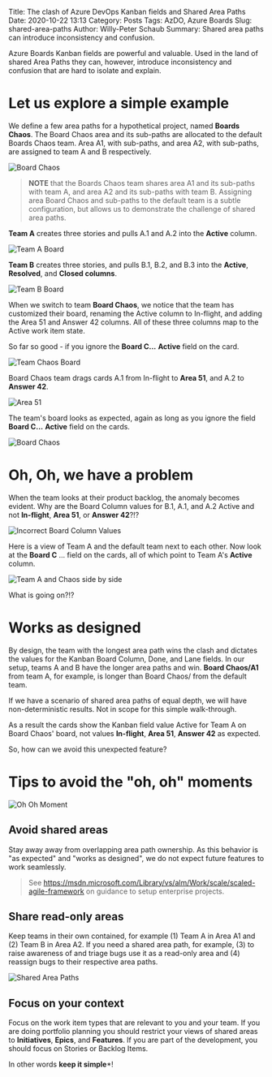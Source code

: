 Title: The clash of Azure DevOps Kanban fields and Shared Area Paths
Date: 2020-10-22 13:13
Category: Posts
Tags: AzDO, Azure Boards
Slug: shared-area-paths
Author: Willy-Peter Schaub
Summary: Shared area paths can introduce inconsistency and confusion.

Azure Boards Kanban fields are powerful and valuable. Used in the land of shared Area Paths they can, however, introduce inconsistency and confusion that are hard to isolate and explain.

# Let us explore a simple example 

We define a few area paths for a hypothetical project, named **Boards Chaos**. The Board Chaos area and its sub-paths are allocated to the default Boards Chaos team. Area A1, with sub-paths, and area A2, with sub-paths, are assigned to team A and B respectively. 

![Board Chaos](/images/clash-of-azdo-kanban-fields-and-shared-area-paths-1.png)

> **NOTE** that the Boards Chaos team shares area A1 and its sub-paths with team A, and area A2 and its sub-paths with team B. Assigning area Board Chaos and sub-paths to the default team is a subtle configuration, but allows us to demonstrate the challenge of shared area paths.

**Team A** creates three stories and pulls A.1 and A.2 into the **Active** column.

![Team A Board](/images/clash-of-azdo-kanban-fields-and-shared-area-paths-2.png)

**Team B** creates three stories, and pulls B.1, B.2, and B.3 into the **Active**, **Resolved**, and **Closed columns**.

![Team B Board](/images/clash-of-azdo-kanban-fields-and-shared-area-paths-3.png)

When we switch to team **Board Chaos**, we notice that the team has customized their board, renaming the Active column to In-flight, and adding the Area 51 and Answer 42 columns. All of these three columns map to the Active work item state.

So far so good - if you ignore the **Board C...** **Active** field on the card.

![Team Chaos Board](/images/clash-of-azdo-kanban-fields-and-shared-area-paths-4.png)

Board Chaos team drags cards A.1 from In-flight to **Area 51**, and A.2 to **Answer 42**.

![Area 51](/images/clash-of-azdo-kanban-fields-and-shared-area-paths-5.png)

The team's board looks as expected, again as long as you ignore the field **Board C...** **Active** field on the cards.

![Board Chaos](/images/clash-of-azdo-kanban-fields-and-shared-area-paths-6.png)

# Oh, Oh, we have a problem

When the team looks at their product backlog, the anomaly becomes evident. Why are the Board Column values for B.1, A.1, and A.2 Active and not **In-flight**, **Area 51**, or **Answer 42**?!? 

![Incorrect Board Column Values](/images/clash-of-azdo-kanban-fields-and-shared-area-paths-7.png)

Here is a view of Team A and the default team next to each other. Now look at the **Board C** ... field on the cards, all of which point to Team A's **Active** column.

![Team A and Chaos side by side](/images/clash-of-azdo-kanban-fields-and-shared-area-paths-8.png)

What is going on?!?

# Works as designed

By design, the team with the longest area path wins the clash and dictates the values for the Kanban Board Column, Done, and Lane fields. In our setup, teams A and B have the longer area paths and win. **Board Chaos/A1** from team A, for example, is longer than Board Chaos/ from the default team.

If we have a scenario of shared area paths of equal depth, we will have non-deterministic results. Not in scope for this simple walk-through.

As a result the cards show the Kanban field value Active for Team A on Board Chaos' board, not values **In-flight**, **Area 51**, **Answer 42** as expected. 

So, how can we avoid this unexpected feature?

# Tips to avoid the "oh, oh" moments

![Oh Oh Moment](/images/clash-of-azdo-kanban-fields-and-shared-area-paths-9.png)

## Avoid shared areas

Stay away away from overlapping area path ownership. As this behavior is "as expected" and "works as designed", we do not expect future features to work seamlessly. 

> See https://msdn.microsoft.com/Library/vs/alm/Work/scale/scaled-agile-framework on guidance to setup enterprise projects.

## Share read-only areas

Keep teams in their own contained, for example (1) Team A in Area A1 and (2) Team B in Area A2. If you need a shared area path, for example, (3) to raise awareness of and triage bugs use it as a read-only area and (4) reassign bugs to their respective area paths.

![Shared Area Paths](/images/clash-of-azdo-kanban-fields-and-shared-area-paths-10.png)

## Focus on your context

Focus on the work item types that are relevant to you and your team. If you are doing portfolio planning you should restrict your views of shared areas to **Initiatives**, **Epics**, and **Features**. If you are part of the development, you should focus on Stories or Backlog Items.

In other words **keep it simple***!


